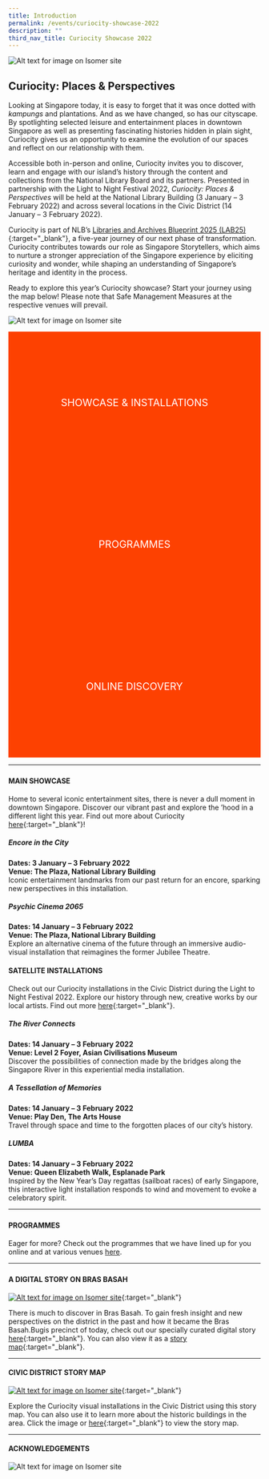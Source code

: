 ```yaml
---
title: Introduction
permalink: /events/curiocity-showcase-2022
description: ""
third_nav_title: Curiocity Showcase 2022
---
```

<style type="text/css">
	/* Click Box */
.clickbox { display: block; position: relative; width: 100%; padding-bottom: 56.25%; background-color: transparent; }
.clickbox span { padding: .5rem; }
.clickbox a { position: absolute; display: flex; width: 100%; height: 100%; align-items: center; justify-content: center; font-size: 1.25rem; text-align: center; text-decoration: none; text-transform: uppercase; }
.clickbox a:focus,
.clickbox a:hover { text-decoration: none; }

/* Orange */
.clickbox.is-orange { background-color: #FD4101; color: #FFFFFF; }
.clickbox.is-orange a { color: #FFFFFF; }
.clickbox.is-orange a:focus,
.clickbox.is-orange a:hover { background-color: #F3B69E; color: #000000; }	
</style>

![Alt text for image on Isomer site](/images/CuriocityShowcasePPwebtopbanner.jpg)
## **Curiocity: Places & Perspectives**
Looking at Singapore today, it is easy to forget that it was once dotted with *kampungs* and plantations. And as we have changed, so has our cityscape. By spotlighting selected leisure and entertainment places in downtown Singapore as well as presenting fascinating histories hidden in plain sight, Curiocity gives us an opportunity to examine the evolution of our spaces and reflect on our relationship with them.

Accessible both in-person and online, Curiocity invites you to discover, learn and engage with our island’s history through the content and collections from the National Library Board and its partners. Presented in partnership with the Light to Night Festival 2022, *Curiocity: Places & Perspectives* will be held at the National Library Building (3 January – 3 February 2022) and across several locations in the Civic District (14 January – 3 February 2022).

Curiocity is part of NLB’s [Libraries and Archives Blueprint 2025 (LAB25)](https://www.nlb.gov.sg/WhoWeAre/AboutUs/AboutLAB25.aspx){:target="_blank"}, a five-year journey of our next phase of transformation. Curiocity contributes towards our role as Singapore Storytellers, which aims to nurture a stronger appreciation of the Singapore experience by eliciting curiosity and wonder, while shaping an understanding of Singapore’s heritage and identity in the process.

Ready to explore this year’s Curiocity showcase? Start your journey using the map below! Please note that Safe Management Measures at the respective venues will prevail.

![Alt text for image on Isomer site](/images/curiocityshowcasemap2022jan.jpg)

<div class="row is-multiline">
  <div class="col is-one-half">
    <div class="clickbox is-orange">
      <a href="#showcase">
        <span>Showcase & Installations</span>
      </a>
    </div>
  </div>
  <div class="col is-one-half">
    <div class="clickbox is-orange">
      <a href="#programmes">
        <span>Programmes</span>
      </a>
    </div>
  </div>
	<div class="col is-one-half">
    <div class="clickbox is-orange">
      <a href="#onlinecontent">
        <span>Online Discovery</span>
      </a>
    </div>
  </div>
  </div>

___
<h5 class="margin--bottom--lg" id="showcase"></h5>

#### **MAIN SHOWCASE**
Home to several iconic entertainment sites, there is never a dull moment in downtown Singapore. Discover our vibrant past and explore the ’hood in a different light this year. Find out more about Curiocity [here](/events/curiocity-showcase-2022/main){:target="_blank"}!

##### **Encore in the City**
**Dates: 3 January – 3 February 2022
<br>Venue: The Plaza, National Library Building**
<br>Iconic entertainment landmarks from our past return for an encore, sparking new perspectives in this installation.
<br>
##### **Psychic Cinema 2065**
**Dates: 14 January – 3 February 2022
<br>Venue: The Plaza, National Library Building**
<br>Explore an alternative cinema of the future through an immersive audio-visual installation that reimagines the former Jubilee Theatre.

#### **SATELLITE INSTALLATIONS**
Check out our Curiocity installations in the Civic District during the Light to Night Festival 2022. Explore our history through new, creative works by our local artists. Find out more [here](/events/curiocity-showcase-2022/satellite){:target="_blank"}.

##### **The River Connects**
**Dates: 14 January – 3 February 2022
<br>Venue: Level 2 Foyer, Asian Civilisations Museum**
<br>Discover the possibilities of connection made by the bridges along the Singapore River in this experiential media installation.
<br>
##### **A Tessellation of Memories**
**Dates: 14 January – 3 February 2022
<br>Venue: Play Den, The Arts House**
<br>Travel through space and time to the forgotten places of our city’s history.
<br>
##### **LUMBA**
**Dates: 14 January – 3 February 2022
<br>Venue: Queen Elizabeth Walk, Esplanade Park**
<br>Inspired by the New Year’s Day regattas (sailboat races) of early Singapore, this interactive light installation responds to wind and movement to evoke a celebratory spirit.

________
<h5 class="margin--bottom--lg" id="programmes"></h5>

#### **PROGRAMMES**
Eager for more? Check out the programmes that we have lined up for you online and at various venues [here](/events/curiocity-showcase-2022/programmes).

________
<h5 class="margin--bottom--lg" id="onlinecontent"></h5>

#### **A DIGITAL STORY ON BRAS BASAH**

[![Alt text for image on Isomer site](/images/bb-showcase-cover-dg.png)](/singapore-visualised/virtual-showcase/bb-intro){:target="_blank"}

There is much to discover in Bras Basah. To gain fresh insight and new perspectives on the district in the past and how it became the Bras Basah.Bugis precinct of today, check out our specially curated digital story [here](/singapore-visualised/digital-story/bb-intro){:target="_blank"}. You can also view it as a [story map](https://go.gov.sg/vigaqf){:target="_blank"}.


________

#### **CIVIC DISTRICT STORY MAP**

[![Alt text for image on Isomer site](/images/storymap-image-civic-district.png)](https://go.gov.sg/lcy3re){:target="_blank"}

Explore the Curiocity visual installations in the Civic District using this story map. You can also use it to learn more about the historic buildings in the area. Click the image or [here](https://nlb.geoicon.com/spatialdiscovery/storymaps/the-civic-district-with-sliders-and-oh/index.html){:target="_blank"} to view the story map.

________

#### **ACKNOWLEDGEMENTS**

![Alt text for image on Isomer site](/images/CuriocityShowcasePPLogos2.jpg)